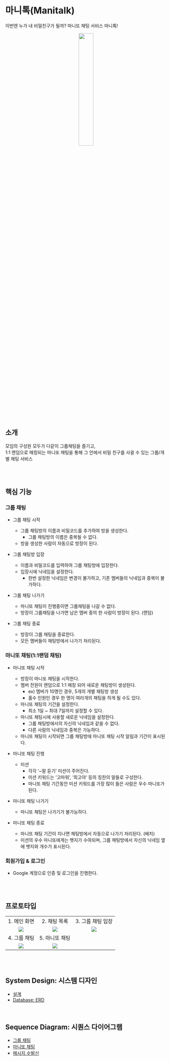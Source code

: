 # 마니톡(Manitalk)
이번엔 누가 내 비밀친구가 될까? 마니또 채팅 서비스 마니톡!

<p align="center">
    <img src="https://github.com/f-lab-edu/manitalk/assets/31975535/ea7d496f-eecf-4ee0-9c9f-74a36397cd1e" width="30%" height="30%"/>   
</p>

<br>

## 소개

모임의 구성원 모두가 다같이 그룹채팅을 즐기고,   
1:1 랜덤으로 매칭되는 마니또 채팅을 통해 그 안에서 비밀 친구를 사귈 수 있는 그룹/개별 채팅 서비스

<br>
<br>

## 핵심 기능

### 그룹 채팅

- 그룹 채팅 시작
    - 그룹 채팅방의 이름과 비밀코드를 추가하여 방을 생성한다.
        - 그룹 채팅방의 이름은 중복될 수 없다.
    - 방을 생성한 사람이 자동으로 방장이 된다.


- 그룹 채팅방 입장
    - 이름과 비밀코드를 입력하여 그룹 채팅방에 입장한다.
    - 입장시에 닉네임을 설정한다.
        - 한번 설정한 닉네임은 변경이 불가하고, 기존 멤버들의 닉네임과 중복이 불가하다.

- 그룹 채팅 나가기
    - 마니또 채팅이 진행중이면 그룹채팅을 나갈 수 없다.
    - 방장이 그룹채팅을 나가면 남은 멤버 중의 한 사람이 방장이 된다. (랜덤)  

- 그룹 채팅 종료
    - 방장이 그룹 채팅을 종료한다.
    - 모든 멤버들이 채팅방에서 나가기 처리된다.


    
### 마니또 채팅(1:1랜덤 채팅)

- 마니또 채팅 시작
    - 방장이 마니또 채팅을 시작한다.
    - 멤버 전원이 랜덤으로 1:1 매칭 되어 새로운 채팅방이 생성된다.
        - ex) 멤버가 10명인 경우, 5개의 개별 채팅방 생성
        - 홀수 인원인 경우 한 명이 여러개의 채팅을 하게 될 수도 있다.
    - 마니또 채팅의 기간을 설정한다.
        - 최소 1일 ~ 최대 7일까지 설정할 수 있다.
    - 마니또 채팅시에 사용할 새로운 닉네임을 설정한다.
        - 그룹 채팅방에서의 자신의 닉네임과 같을 수 없다.
        - 다른 사람의 닉네임과 중복은 가능하다.
    - 마니또 채팅이 시작되면 그룹 채팅방에 마니또 채팅 시작 알림과 기간이 표시된다.


- 마니또 채팅 진행
    - 미션
        - 각각 ‘~말 듣기’ 미션이 주어진다.
        - 미션 키워드는 ‘고마워’, ‘최고야‘ 등의 칭찬의 말들로 구성한다.
        - 마니또 채팅 기간동안 미션 키워드를 가장 많이 들은 사람은 우수 마니또가 된다.

- 마니또 채팅 나가기
    - 마니또 채팅은 나가기가 불가능하다.

- 마니또 채팅 종료
    - 마니또 채팅 기간이 지나면 채팅방에서 자동으로 나가기 처리된다. (배치)
    - 미션의 우수 마니또에게는 뱃지가 수여되며, 그룹 채팅방에서 자신의 닉네임 옆에 뱃지와 개수가 표시된다.

### 회원가입 & 로그인

- Google 계정으로 인증 및 로그인을 진행한다.

<br>
<br>

## 프로토타입
<table>
    <tr>
        <td align="center">1. 메인 화면</td>
        <td align="center">2. 채팅 목록</td>
        <td align="center">3. 그룹 채팅 입장</td>
    </tr>
    <tr>
        <td align="center"><img src="https://github.com/user-attachments/assets/6bd81862-c995-46d8-ad39-783061d0e2f3"/></td>
        <td align="center"><img src="https://github.com/user-attachments/assets/42657f03-91cb-464a-8a1a-1b4e45cb03b1"/></td>
        <td align="center"><img src="https://github.com/user-attachments/assets/ffaa13a9-6ec8-4a1c-a723-ab55071a5a9f"/></td>
    </tr>
    <tr>
        <td align="center">4. 그룹 채팅</td>
        <td align="center">5. 마니또 채팅</td>
    </tr>
    <tr>
        <td align="center"><img src="https://github.com/user-attachments/assets/6e024705-a3dd-4f6d-aa06-07ae0d8658a9"/></td>
        <td align="center"><img src="https://github.com/user-attachments/assets/996af053-1c48-4101-840b-a27ce0df7441"/></td>
    </tr>
</table>

<br>
<br>

## System Design: 시스템 디자인
- [설계](https://github.com/f-lab-edu/manitalk/wiki/System-Design:-%EC%84%A4%EA%B3%84)
- [Database: ERD](https://github.com/f-lab-edu/manitalk/wiki/System-Design:-Database-(ERD))

<br>

## Sequence Diagram: 시퀀스 다이어그램
- [그룹 채팅](https://github.com/f-lab-edu/manitalk/wiki/Sequence-Diagram:-%EA%B7%B8%EB%A3%B9-%EC%B1%84%ED%8C%85)
- [마니또 채팅](https://github.com/f-lab-edu/manitalk/wiki/Sequence-Diagram:-%EB%A7%88%EB%8B%88%EB%98%90-%EC%B1%84%ED%8C%85)
- [메시지 수발신](https://github.com/f-lab-edu/manitalk/wiki/Sequence-Diagram:-%EB%A9%94%EC%8B%9C%EC%A7%80-%EC%88%98%EB%B0%9C%EC%8B%A0)


